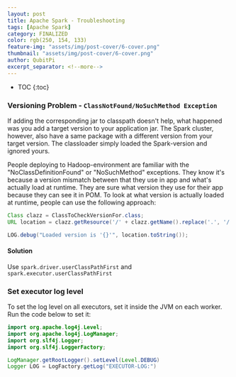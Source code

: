 ```yaml
---
layout: post
title: Apache Spark - Troubleshooting
tags: [Apache Spark]
category: FINALIZED
color: rgb(250, 154, 133)
feature-img: "assets/img/post-cover/6-cover.png"
thumbnail: "assets/img/post-cover/6-cover.png"
author: QubitPi
excerpt_separator: <!--more-->
---
```


<!--more-->

* TOC
{:toc}

### Versioning Problem - `ClassNotFound/NoSuchMethod Exception`

If adding the corresponding jar to classpath doesn't help, what happened was you add a target version to your
application jar. The Spark cluster, however, also have a same package with a different version from your target version.
The classloader simply loaded the Spark-version and ignored yours.

People deploying to Hadoop-environment are familiar with the "NoClassDefinitionFound" or "NoSuchMethod" exceptions. They
know it's because a version mismatch between that they use in app and what's actually load at runtime. They are sure
what version they use for their app because they can see it in POM. To look at what version is actually loaded at
runtime, people can use the following approach:

```java
Class clazz = ClassToCheckVersionFor.class;
URL location = clazz.getResource('/' + clazz.getName().replace('.', '/') + ".class");

LOG.debug("Loaded version is '{}'", location.toString());
```

#### Solution

Use `spark.driver.userClassPathFirst` and `spark.executor.userClassPathFirst`

### Set executor log level

To set the log level on all executors, set it inside the JVM on each worker. Run the code below to set it:

```java
import org.apache.log4j.Level;
import org.apache.log4j.LogManager;
import org.slf4j.Logger;
import org.slf4j.LoggerFactory;

LogManager.getRootLogger().setLevel(Level.DEBUG)
Logger LOG = LogFactory.getLog("EXECUTOR-LOG:")
```
